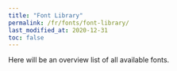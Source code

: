 ```yaml
---
title: "Font Library"
permalink: /fr/fonts/font-library/
last_modified_at: 2020-12-31
toc: false
---
```

Here will be an overview list of all available fonts.
